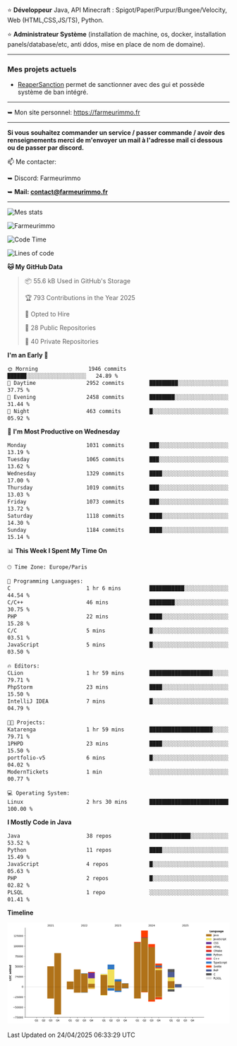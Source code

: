 ⭐ **Développeur** Java, API Minecraft : Spigot/Paper/Purpur/Bungee/Velocity, Web (HTML,CSS,JS/TS), Python.

⭐ **Administrateur Système** (installation de machine, os, docker, installation panels/database/etc, anti ddos, mise en place de nom de domaine).

---

### Mes projets actuels
- [ReaperSanction](https://www.spigotmc.org/resources/reapersanction.89580/) permet de sanctionner avec des gui et possède système de ban intégré.

---

➥ Mon site personnel: https://farmeurimmo.fr

---

**Si vous souhaitez commander un service / passer commande / avoir des renseignements merci de m'envoyer un mail à l'adresse mail ci dessous ou de passer par discord.**

📫 Me contacter:
 
   ➥ Discord: Farmeurimmo
   
   ➥ **Mail: contact@farmeurimmo.fr**

---

![Mes stats](https://github-readme-stats.farmeurimmo.fr/api?username=Farmeurimmo&count_private=true&show_icons=true&theme=radical)

<img src="https://komarev.com/ghpvc/?username=Farmeurimmo" alt="Farmeurimmo" />

<!--START_SECTION:waka-->
![Code Time](http://img.shields.io/badge/Code%20Time-1%2C978%20hrs%2031%20mins-blue)

![Lines of code](https://img.shields.io/badge/From%20Hello%20World%20I%27ve%20Written-830.3%20thousand%20lines%20of%20code-blue)

**🐱 My GitHub Data** 

> 📦 55.6 kB Used in GitHub's Storage 
 > 
> 🏆 793 Contributions in the Year 2025
 > 
> 💼 Opted to Hire
 > 
> 📜 28 Public Repositories 
 > 
> 🔑 40 Private Repositories 
 > 
**I'm an Early 🐤** 

```text
🌞 Morning                1946 commits        ██████░░░░░░░░░░░░░░░░░░░   24.89 % 
🌆 Daytime                2952 commits        █████████░░░░░░░░░░░░░░░░   37.75 % 
🌃 Evening                2458 commits        ████████░░░░░░░░░░░░░░░░░   31.44 % 
🌙 Night                  463 commits         █░░░░░░░░░░░░░░░░░░░░░░░░   05.92 % 
```
📅 **I'm Most Productive on Wednesday** 

```text
Monday                   1031 commits        ███░░░░░░░░░░░░░░░░░░░░░░   13.19 % 
Tuesday                  1065 commits        ███░░░░░░░░░░░░░░░░░░░░░░   13.62 % 
Wednesday                1329 commits        ████░░░░░░░░░░░░░░░░░░░░░   17.00 % 
Thursday                 1019 commits        ███░░░░░░░░░░░░░░░░░░░░░░   13.03 % 
Friday                   1073 commits        ███░░░░░░░░░░░░░░░░░░░░░░   13.72 % 
Saturday                 1118 commits        ████░░░░░░░░░░░░░░░░░░░░░   14.30 % 
Sunday                   1184 commits        ████░░░░░░░░░░░░░░░░░░░░░   15.14 % 
```


📊 **This Week I Spent My Time On** 

```text
🕑︎ Time Zone: Europe/Paris

💬 Programming Languages: 
C                        1 hr 6 mins         ███████████░░░░░░░░░░░░░░   44.54 % 
C/C++                    46 mins             ████████░░░░░░░░░░░░░░░░░   30.75 % 
PHP                      22 mins             ████░░░░░░░░░░░░░░░░░░░░░   15.28 % 
C/C                      5 mins              █░░░░░░░░░░░░░░░░░░░░░░░░   03.51 % 
JavaScript               5 mins              █░░░░░░░░░░░░░░░░░░░░░░░░   03.50 % 

🔥 Editors: 
CLion                    1 hr 59 mins        ████████████████████░░░░░   79.71 % 
PhpStorm                 23 mins             ████░░░░░░░░░░░░░░░░░░░░░   15.50 % 
IntelliJ IDEA            7 mins              █░░░░░░░░░░░░░░░░░░░░░░░░   04.79 % 

🐱‍💻 Projects: 
Katarenga                1 hr 59 mins        ████████████████████░░░░░   79.71 % 
1PHPD                    23 mins             ████░░░░░░░░░░░░░░░░░░░░░   15.50 % 
portfolio-v5             6 mins              █░░░░░░░░░░░░░░░░░░░░░░░░   04.02 % 
ModernTickets            1 min               ░░░░░░░░░░░░░░░░░░░░░░░░░   00.77 % 

💻 Operating System: 
Linux                    2 hrs 30 mins       █████████████████████████   100.00 % 
```

**I Mostly Code in Java** 

```text
Java                     38 repos            █████████████░░░░░░░░░░░░   53.52 % 
Python                   11 repos            ████░░░░░░░░░░░░░░░░░░░░░   15.49 % 
JavaScript               4 repos             █░░░░░░░░░░░░░░░░░░░░░░░░   05.63 % 
PHP                      2 repos             █░░░░░░░░░░░░░░░░░░░░░░░░   02.82 % 
PLSQL                    1 repo              ░░░░░░░░░░░░░░░░░░░░░░░░░   01.41 % 
```



**Timeline**

![Lines of Code chart](https://raw.githubusercontent.com/Farmeurimmo/Farmeurimmo/main/assets/bar_graph.png)


 Last Updated on 24/04/2025 06:33:29 UTC
<!--END_SECTION:waka-->
